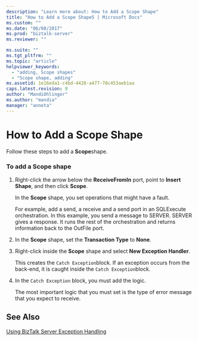 ```yaml
---
description: "Learn more about: How to Add a Scope Shape"
title: "How to Add a Scope Shape5 | Microsoft Docs"
ms.custom: ""
ms.date: "06/08/2017"
ms.prod: "biztalk-server"
ms.reviewer: ""

ms.suite: ""
ms.tgt_pltfrm: ""
ms.topic: "article"
helpviewer_keywords: 
  - "adding, Scope shapes"
  - "Scope shape, adding"
ms.assetid: 1e16eda1-c4bd-4428-a477-78c453aeb1aa
caps.latest.revision: 9
author: "MandiOhlinger"
ms.author: "mandia"
manager: "anneta"
---
```

# How to Add a Scope Shape
Follow these steps to add a **Scope**shape.  
  
### To add a Scope shape  
  
1.  Right-click the arrow below the **ReceiveFromIn** port, point to **Insert Shape**, and then click **Scope**.  
  
     In the **Scope** shape, you set operations that might have a fault.  
  
     For example, add a send, a receive and a send port in an SQLExecute orchestration. In this example, you send a message to SERVER. SERVER gives a response. It runs the rest of the orchestration and returns information back to the OutFile port.  
  
2.  In the **Scope** shape, set the **Transaction Type** to **None**.  
  
3.  Right-click inside the **Scope** shape and select **New Exception Handler**.  
  
     This creates the `Catch Exception`block. If an exception occurs from the back-end, it is caught inside the `Catch Exception`block.  
  
4.  In the `Catch Exception` block, you must add the logic.  
  
     The most important logic that you must set is the type of error message that you expect to receive.  
  
## See Also  
 [Using BizTalk Server Exception Handling](../core/using-biztalk-server-exception-handling5.md)
